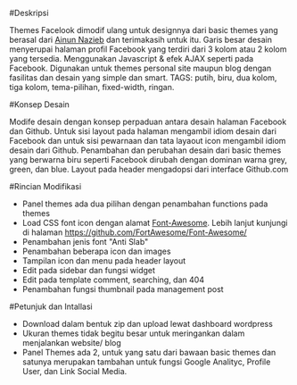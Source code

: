 #Deskripsi 

Themes Facelook dimodif ulang untuk designnya dari basic themes yang berasal dari <a href="http://nazieb.com/456/smells-like-facebook">Ainun Nazieb</a> dan terimakasih untuk itu. Garis besar desain menyerupai halaman profil Facebook yang terdiri dari 3 kolom atau 2 kolom yang tersedia. Menggunakan Javascript & efek AJAX seperti pada Facebook. Digunakan untuk themes personal site maupun blog dengan fasilitas dan desain yang simple dan smart.
TAGS: putih, biru, dua kolom, tiga kolom, tema-pilihan, fixed-width, ringan. 


#Konsep Desain 

Modife desain dengan konsep perpaduan antara desain halaman Facebook dan Github. Untuk sisi layout pada halaman mengambil idiom desain dari Facebook dan untuk sisi pewarnaan dan tata layaout icon mengambil idiom desain dari Github. Penambahan dan perubahan desain dari basic themes yang berwarna biru seperti Facebook dirubah dengan dominan warna grey, green, dan blue. Layout pada header mengadopsi dari interface Github.com

#Rincian Modifikasi

* Panel themes ada dua pilihan dengan penambahan functions pada themes
* Load CSS font icon dengan alamat <a href="http://netdna.bootstrapcdn.com/font-awesome/4.0.3/css/font-awesome.css">Font-Awesome</a>. Lebih lanjut kunjungi di halaman https://github.com/FortAwesome/Font-Awesome/
* Penambahan jenis font "Anti Slab"
* Penambahan beberapa icon dan images
* Tampilan icon dan menu pada header layout
* Edit pada sidebar dan fungsi widget
* Edit pada template comment, searching, dan 404
* Penambahan fungsi thumbnail pada management post

#Petunjuk dan Intallasi
* Download dalam bentuk zip dan upload lewat dashboard wordpress
* Ukuran themes tidak begitu besar untuk meringankan dalam menjalankan website/ blog
* Panel Themes ada 2, untuk yang satu dari bawaan basic themes dan satunya merupakan tambahan untuk fungsi Google Analityc, Profile User, dan Link Social Media.
